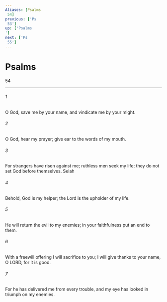 ```yaml
---
Aliases: [Psalms 54]
previous: ['Ps 53']
up: ['Psalms']
next: ['Ps 55']
---
```

# Psalms 54

***
 

###### 1 
O God, save me by your name,  and vindicate me by your might.   

###### 2 
O God, hear my prayer;  give ear to the words of my mouth.  

###### 3 
For strangers have risen against me;  ruthless men seek my life;  they do not set God before themselves. Selah  

###### 4 
Behold, God is my helper;  the Lord is the upholder of my life.   

###### 5 
He will return the evil to my enemies;  in your faithfulness put an end to them.  

###### 6 
With a freewill offering I will sacrifice to you;  I will give thanks to your name, O LORD, for it is good.   

###### 7 
For he has delivered me from every trouble,  and my eye has looked in triumph on my enemies.

